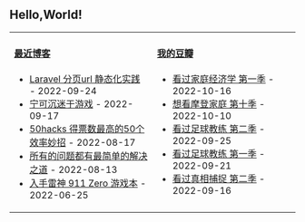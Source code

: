 ## Hello,World!

<table width="95%">
<tr>
<td valign="top" width="50%">

#### <a href="https://blog.acwinds.com" target="_blank">最近博客</a>

<!-- blog starts -->
* <a href='https://blog.acwinds.com/%E4%BB%A3%E7%A0%81%E4%BA%BA%E7%94%9F/2022/09/24/laravel-page-static.html' target='_blank'>Laravel 分页url 静态化实践</a> - 2022-09-24
* <a href='https://blog.acwinds.com/%E5%BF%83%E6%83%85%E9%9A%8F%E7%AC%94/2022/09/17/game-is-not-bad.html' target='_blank'>宁可沉迷于游戏</a> - 2022-09-17
* <a href='https://blog.acwinds.com/%E5%BF%83%E6%83%85%E9%9A%8F%E7%AC%94/2022/08/17/top_50_productivity_hacks.html' target='_blank'>50hacks 得票数最高的50个效率妙招</a> - 2022-08-17
* <a href='https://blog.acwinds.com/%E5%BF%83%E6%83%85%E9%9A%8F%E7%AC%94/2022/08/13/this-is-the-way.html' target='_blank'>所有的问题都有最简单的解决之道</a> - 2022-08-13
* <a href='https://blog.acwinds.com/%E5%BF%83%E6%83%85%E9%9A%8F%E7%AC%94/2022/06/25/911zero.html' target='_blank'>入手雷神 911 Zero 游戏本</a> - 2022-06-25
<!-- blog ends -->
</td>

<td valign="top" width="50%">

#### <a href="https://www.douban.com/people/140078908/" target="_blank">我的豆瓣</a>

<!-- douban starts -->
* <a href='http://movie.douban.com/subject/30362418/' target='_blank'>看过家庭经济学 第一季</a> - 2022-10-16
* <a href='http://movie.douban.com/subject/27041245/' target='_blank'>想看摩登家庭 第十季</a> - 2022-10-10
* <a href='http://movie.douban.com/subject/35190584/' target='_blank'>看过足球教练 第二季</a> - 2022-09-25
* <a href='http://movie.douban.com/subject/34843220/' target='_blank'>看过足球教练 第一季</a> - 2022-09-21
* <a href='http://movie.douban.com/subject/35088783/' target='_blank'>看过真相捕捉 第二季</a> - 2022-09-16
<!-- douban ends -->


</td>

</tr>
</table>
